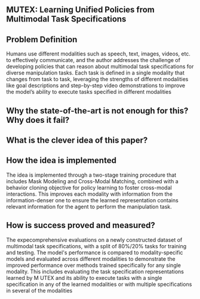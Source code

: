 ## MUTEX: Learning Unified Policies from Multimodal Task Specifications

## Problem Definition
Humans use different modalities such as speech, text, images, videos, etc. to effectively communicate, and the author addresses the challenge of developing policies that can reason about multimodal task specifications for diverse manipulation tasks. Each task is defined in a single modality that changes from task to task, leveraging the strengths of different modalities like goal descriptions and step-by-step video demonstrations to improve the model’s ability to execute tasks specified in different modalities

## Why the state-of-the-art is not enough for this? Why does it fail?

## What is the clever idea of this paper?

## How the idea is implemented
The idea is implemented through a two-stage training procedure that includes Mask Modeling and Cross-Modal Matching, combined with a behavior cloning objective for policy learning to foster cross-modal interactions. This improves each modality with information from the information-denser one to ensure the learned representation contains relevant information for the agent to perform the manipulation task.
##  How is success proved and measured?
The expecomprehensive evaluations on a newly constructed dataset of multimodal task specifications, with a split of 80%/20% tasks for training and testing. The model's performance is compared to modality-specific models and evaluated across different modalities to demonstrate the improved performance over methods trained specifically for any single modality. This includes evaluating the task specification representations learned by M UTEX and its ability to execute tasks with a single specification in any of the learned modalities or with multiple specifications in several of the modalities
